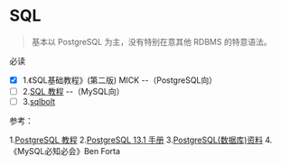 # SQL

> 基本以 PostgreSQL 为主，没有特别在意其他 RDBMS 的特意语法。

必读

- [x] 1.《SQL基础教程》(第二版) MICK --（PostgreSQL向）
- [ ] 2.[SQL 教程](https://www.runoob.com/sql/sql-tutorial.html) --（MySQL向）
- [ ] 3.[sqlbolt](https://sqlbolt.com/)

参考：

1.[PostgreSQL 教程](https://www.runoob.com/postgresql/postgresql-tutorial.html)
2.[PostgreSQL 13.1 手册](http://www.postgres.cn/docs/13/index.html)
3.[PostgreSQL(数据库)资料](https://github.com/ty4z2008/Qix/blob/master/pg.md)
4.《MySQL必知必会》Ben Forta

